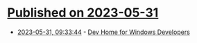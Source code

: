 # [Published on 2023-05-31](index.md)

* [2023-05-31, 09:33:44](https://lobste.rs/s/u9fxug/dev_home_for_windows_developers) - [Dev Home for Windows Developers](https://learn.microsoft.com/en-us/windows/dev-home/)
